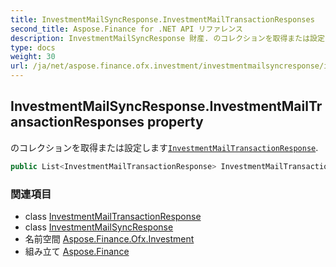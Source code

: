 ```yaml
---
title: InvestmentMailSyncResponse.InvestmentMailTransactionResponses
second_title: Aspose.Finance for .NET API リファレンス
description: InvestmentMailSyncResponse 財産. のコレクションを取得または設定しますInvestmentMailTransactionResponse.
type: docs
weight: 30
url: /ja/net/aspose.finance.ofx.investment/investmentmailsyncresponse/investmentmailtransactionresponses/
---
```

## InvestmentMailSyncResponse.InvestmentMailTransactionResponses property

のコレクションを取得または設定します[`InvestmentMailTransactionResponse`](../../investmentmailtransactionresponse/).

```csharp
public List<InvestmentMailTransactionResponse> InvestmentMailTransactionResponses { get; set; }
```

### 関連項目

* class [InvestmentMailTransactionResponse](../../investmentmailtransactionresponse/)
* class [InvestmentMailSyncResponse](../)
* 名前空間 [Aspose.Finance.Ofx.Investment](../../investmentmailsyncresponse/)
* 組み立て [Aspose.Finance](../../../)


